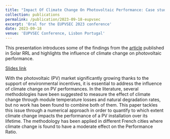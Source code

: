 ```yaml
---
title: "Impact Of Climate Change On Photovoltaic Performance: Case study in French Cities"
collection: publications
permalink: /publication/2023-09-18-eupvsec
excerpt: 'Oral for the EUPVSEC 2023 conference'
date: 2023-09-18
venue: 'EUPVSEC Conference, Lisbon Portugal'
---
```



This presentation introduces some of the findings from the [article](https://alexandrehugomathieu.github.io/alexandremathieu.github.io//publication/2023-11-20-solarrl) published in Solar RRL and highlights the influence of climate change on photovoltaic performance.


[Slides link](https://alexandrehugomathieu.github.io/alexandremathieu.github.io//files/MATHIEU_PVSEC_2023_corrected.pdf)

With the photovoltaic (PV) market significantly growing thanks to the support of environmental incentives, it is essential to address the influence of climate change on PV performances. In the literature, several methodologies have been suggested to measure the effect of climate change through module temperature losses and natural degradation rates, but no work has been found to combine both of them. This paper tackles this issue through a numerical approach in order to quantify to which extent climate change impacts the performance of a PV installation over its lifetime. The methodology has been applied in different French cities where climate change is found to have a moderate effect on the Performance Ratio.